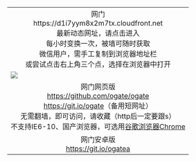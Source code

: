 ﻿<table>
  <tr></tr>
  <!--tr><td colspan=2 align=center><img src="https://cloud.githubusercontent.com/assets/11880933/13434984/f430fae2-e012-11e5-814f-c2df1e82b247.jpg" /></td></tr-->
  <tr><td colspan=2 align=center>网门
<br>https://d1i7yym8x2m7tx.cloudfront.net
    <br/>最新动态网址，请点击进入<br/>每小时变换一次，被墙可随时获取<br/>微信用户，需手工复制到浏览器地址栏<br>或尝试点击右上角三个点，选择在浏览器中打开
    <!--br>* IE6打开动态网址须在选项中勾选TLS 1.0--></td>
  </tr>
  <tr>
    <td colspan=2><a href="https://d1i7yym8x2m7tx.cloudfront.net" target="_blank"><img src="https://cloud.githubusercontent.com/assets/11880933/15631437/70d0a74e-259d-11e6-946f-6237b4b657bd.jpg" /></a></td> 
  </tr>
  <tr>
    <td colspan=2 align=center>网门网页版<br/>
      <a href="https://github.com/ogate/ogate/blob/master/README.md" target="_blank">https://github.com/ogate/ogate</a><br/>
      <a href="https://git.io/ogate" target="_blank">https://git.io/ogate</a>（备用短网址）<br>
      无需翻墙，即可访问，请收藏（http后一定要跟s）<br/>
      不支持IE6-10、国产浏览器，可选用<a href="https://d1i7yym8x2m7tx.cloudfront.net/ogUP.aspx?name=2A/ChromePortable.zip">谷歌浏览器Chrome</a></td>
  </tr>
  <tr>
    <td colspan=2 align=center>网门安卓版<br/><a href="https://d1i7yym8x2m7tx.cloudfront.net/ogUP.aspx?name=2A/oGate101.apk">https://git.io/ogatea</a></td>
  </tr>
  <tr>
  <!--tr>
    <td colspan=2 align=center>可能失效的动态网址
    </td>
  </tr-->
</table>
